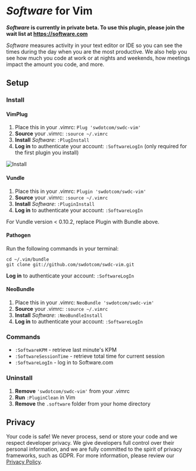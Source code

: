 # *Software* for Vim

***Software* is currently in private beta. To use this plugin, please join the wait list at https://software.com**

*Software* measures activity in your text editor or IDE so you can see the times during the day when you are the most productive. We also help you see how much you code at work or at nights and weekends, how meetings impact the amount you code, and more. 

## Setup

<!--- Begin: setup --->

### Install

#### VimPlug

1. Place this in your .vimrc: `Plug 'swdotcom/swdc-vim'`
2. **Source** your .vimrc: `:source ~/.vimrc`
3. **Install** *Software*: `:PlugInstall`
4. **Log in** to authenticate your account: `:SoftwareLogIn` (only required for the first plugin you install)

![Install](https://user-images.githubusercontent.com/27828739/42648340-75daea6c-85bb-11e8-83c3-6cbde3f2fd16.gif)

#### Vundle

1. Place this in your .vimrc: `Plugin 'swdotcom/swdc-vim'`
2. **Source** your .vimrc: `:source ~/.vimrc`
3. **Install** *Software*: `:PluginInstall`
4. **Log in** to authenticate your account: `:SoftwareLogIn` 

For Vundle version < 0.10.2, replace Plugin with Bundle above.

#### Pathogen

Run the following commands in your terminal: 

```
cd ~/.vim/bundle
git clone git://github.com/swdotcom/swdc-vim.git
```

**Log in** to authenticate your account: `:SoftwareLogIn` 

#### NeoBundle

1. Place this in your .vimrc: `NeoBundle 'swdotcom/swdc-vim'`
2. **Source** your .vimrc: `:source ~/.vimrc`
3. **Install** *Software*: `:NeoBundleInstall`
4. **Log in** to authenticate your account: `:SoftwareLogIn` 


### Commands

* `:SoftwareKPM` - retrieve last minute's KPM
* `:SoftwareSessionTime` - retrieve total time for current session
* `:SoftwareLogIn` - log in to Software.com

### Uninstall

1. **Remove** `'swdotcom/swdc-vim'` from your .vimrc
2. **Run** `:PluginClean` in Vim
3. **Remove** the `.software` folder from your home directory

<!--- End: setup --->

## Privacy

Your code is safe! We never process, send or store your code and we respect developer privacy. We give developers full control over their personal information, and we are fully committed to the spirit of privacy frameworks, such as GDPR. For more information, please review our [Privacy Policy](https://software.com/privacy-policy).

